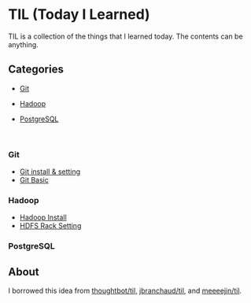 # TIL (Today I Learned)

TIL is a collection of the things that I learned today. The contents can be anything.



## Categories

* [Git](#Git)

* [Hadoop](#Hadoop)

* [PostgreSQL](#PostgreSQL)

  ​


### Git
* [Git install & setting](Git/Git_InstallAndSetting.md)
* [Git Basic](Git/Git_basic.md)




### Hadoop

- [Hadoop Install](Hadoop/hadoop_install.md)
- [HDFS Rack Setting](hdfs_rack_setting.md)



### PostgreSQL





## About

I borrowed this idea from [thoughtbot/til,](https://github.com/thoughtbot/til) [jbranchaud/til](https://github.com/jbranchaud/til), and [meeeejin/til](https://github.com/meeeejin/til).
